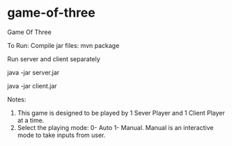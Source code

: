 # game-of-three
Game  Of Three

To Run:
Compile jar files: mvn package

Run server and client separately

java -jar server.jar

java -jar client.jar


Notes:
1. This game is designed to be played by 1 Sever Player and 1 Client Player at a time. 
2. Select the playing mode: 0- Auto 1- Manual. Manual is an interactive mode to take inputs from user.
